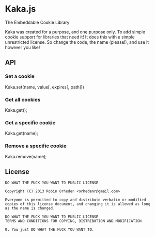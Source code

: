 Kaka.js
=======

The Embeddable Cookie Library

Kaka was created for a purpose, and one purpose only. To add simple cookie support for libraries that need it!
It does this with a simple unrestricted license. So change the code, the name (please!), and use it however you like!

## API

### Set a cookie

Kaka.set(name, value[, expires[, path]])

### Get all cookies

Kaka.get();

### Get a specific cookie

Kaka.get(name);

### Remove a specific cookie

Kaka.remove(name);

## License
  
    DO WHAT THE FUCK YOU WANT TO PUBLIC LICENSE
    
    Copyright (C) 2013 Robin Orheden <orhedenr@gmail.com>
    
    Everyone is permitted to copy and distribute verbatim or modified
    copies of this license document, and changing it is allowed as long
    as the name is changed.
    
    DO WHAT THE FUCK YOU WANT TO PUBLIC LICENSE
    TERMS AND CONDITIONS FOR COPYING, DISTRIBUTION AND MODIFICATION
    
    0. You just DO WHAT THE FUCK YOU WANT TO.
